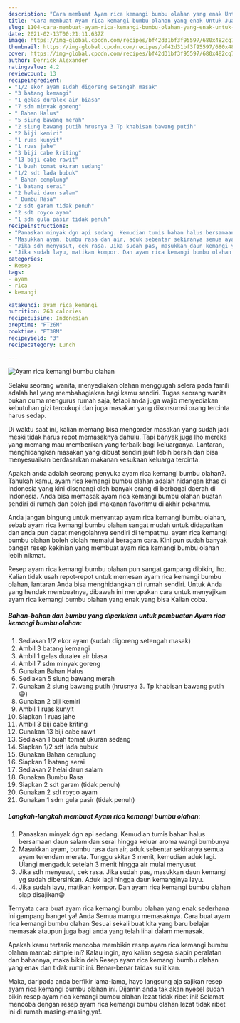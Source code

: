 ```yaml
---
description: "Cara membuat Ayam rica kemangi bumbu olahan yang enak Untuk Jualan"
title: "Cara membuat Ayam rica kemangi bumbu olahan yang enak Untuk Jualan"
slug: 1104-cara-membuat-ayam-rica-kemangi-bumbu-olahan-yang-enak-untuk-jualan
date: 2021-02-13T00:21:11.637Z
image: https://img-global.cpcdn.com/recipes/bf42d31bf3f95597/680x482cq70/ayam-rica-kemangi-bumbu-olahan-foto-resep-utama.jpg
thumbnail: https://img-global.cpcdn.com/recipes/bf42d31bf3f95597/680x482cq70/ayam-rica-kemangi-bumbu-olahan-foto-resep-utama.jpg
cover: https://img-global.cpcdn.com/recipes/bf42d31bf3f95597/680x482cq70/ayam-rica-kemangi-bumbu-olahan-foto-resep-utama.jpg
author: Derrick Alexander
ratingvalue: 4.2
reviewcount: 13
recipeingredient:
- "1/2 ekor ayam sudah digoreng setengah masak"
- "3 batang kemangi"
- "1 gelas duralex air biasa"
- "7 sdm minyak goreng"
- " Bahan Halus"
- "5 siung bawang merah"
- "2 siung bawang putih hrusnya 3 Tp khabisan bawang putih"
- "2 biji kemiri"
- "1 ruas kunyit"
- "1 ruas jahe"
- "3 biji cabe kriting"
- "13 biji cabe rawit"
- "1 buah tomat ukuran sedang"
- "1/2 sdt lada bubuk"
- " Bahan cemplung"
- "1 batang serai"
- "2 helai daun salam"
- " Bumbu Rasa"
- "2 sdt garam tidak penuh"
- "2 sdt royco ayam"
- "1 sdm gula pasir tidak penuh"
recipeinstructions:
- "Panaskan minyak dgn api sedang. Kemudian tumis bahan halus bersamaan daun salam dan serai hingga keluar aroma wangi bumbunya"
- "Masukkan ayam, bumbu rasa dan air, aduk sebentar sekiranya semua ayam terendam merata. Tunggu skitar 3 menit, kemudian aduk lagi. Ulangi mengaduk setelah 3 menit hingga air mulai menyusut"
- "Jika sdh menyusut, cek rasa. Jika sudah pas, masukkan daun kemangi yg sudah dibersihkan. Aduk lagi hingga daun kemanginya layu."
- "Jika sudah layu, matikan kompor. Dan ayam rica kemangi bumbu olahan siap disajikan😁"
categories:
- Resep
tags:
- ayam
- rica
- kemangi

katakunci: ayam rica kemangi 
nutrition: 263 calories
recipecuisine: Indonesian
preptime: "PT26M"
cooktime: "PT38M"
recipeyield: "3"
recipecategory: Lunch

---
```



![Ayam rica kemangi bumbu olahan](https://img-global.cpcdn.com/recipes/bf42d31bf3f95597/680x482cq70/ayam-rica-kemangi-bumbu-olahan-foto-resep-utama.jpg)

Selaku seorang wanita, menyediakan olahan menggugah selera pada famili adalah hal yang membahagiakan bagi kamu sendiri. Tugas seorang  wanita bukan cuma mengurus rumah saja, tetapi anda juga wajib menyediakan kebutuhan gizi tercukupi dan juga masakan yang dikonsumsi orang tercinta harus sedap.

Di waktu  saat ini, kalian memang bisa mengorder masakan yang sudah jadi meski tidak harus repot memasaknya dahulu. Tapi banyak juga lho mereka yang memang mau memberikan yang terbaik bagi keluarganya. Lantaran, menghidangkan masakan yang dibuat sendiri jauh lebih bersih dan bisa menyesuaikan berdasarkan makanan kesukaan keluarga tercinta. 



Apakah anda adalah seorang penyuka ayam rica kemangi bumbu olahan?. Tahukah kamu, ayam rica kemangi bumbu olahan adalah hidangan khas di Indonesia yang kini disenangi oleh banyak orang di berbagai daerah di Indonesia. Anda bisa memasak ayam rica kemangi bumbu olahan buatan sendiri di rumah dan boleh jadi makanan favoritmu di akhir pekanmu.

Anda jangan bingung untuk menyantap ayam rica kemangi bumbu olahan, sebab ayam rica kemangi bumbu olahan sangat mudah untuk didapatkan dan anda pun dapat mengolahnya sendiri di tempatmu. ayam rica kemangi bumbu olahan boleh diolah memalui beragam cara. Kini pun sudah banyak banget resep kekinian yang membuat ayam rica kemangi bumbu olahan lebih nikmat.

Resep ayam rica kemangi bumbu olahan pun sangat gampang dibikin, lho. Kalian tidak usah repot-repot untuk memesan ayam rica kemangi bumbu olahan, lantaran Anda bisa menghidangkan di rumah sendiri. Untuk Anda yang hendak membuatnya, dibawah ini merupakan cara untuk menyajikan ayam rica kemangi bumbu olahan yang enak yang bisa Kalian coba.

<!--inarticleads1-->

##### Bahan-bahan dan bumbu yang diperlukan untuk pembuatan Ayam rica kemangi bumbu olahan:

1. Sediakan 1/2 ekor ayam (sudah digoreng setengah masak)
1. Ambil 3 batang kemangi
1. Ambil 1 gelas duralex air biasa
1. Ambil 7 sdm minyak goreng
1. Gunakan  Bahan Halus
1. Sediakan 5 siung bawang merah
1. Gunakan 2 siung bawang putih (hrusnya 3. Tp khabisan bawang putih😅)
1. Gunakan 2 biji kemiri
1. Ambil 1 ruas kunyit
1. Siapkan 1 ruas jahe
1. Ambil 3 biji cabe kriting
1. Gunakan 13 biji cabe rawit
1. Sediakan 1 buah tomat ukuran sedang
1. Siapkan 1/2 sdt lada bubuk
1. Gunakan  Bahan cemplung
1. Siapkan 1 batang serai
1. Sediakan 2 helai daun salam
1. Gunakan  Bumbu Rasa
1. Siapkan 2 sdt garam (tidak penuh)
1. Gunakan 2 sdt royco ayam
1. Gunakan 1 sdm gula pasir (tidak penuh)




<!--inarticleads2-->

##### Langkah-langkah membuat Ayam rica kemangi bumbu olahan:

1. Panaskan minyak dgn api sedang. Kemudian tumis bahan halus bersamaan daun salam dan serai hingga keluar aroma wangi bumbunya
1. Masukkan ayam, bumbu rasa dan air, aduk sebentar sekiranya semua ayam terendam merata. Tunggu skitar 3 menit, kemudian aduk lagi. Ulangi mengaduk setelah 3 menit hingga air mulai menyusut
1. Jika sdh menyusut, cek rasa. Jika sudah pas, masukkan daun kemangi yg sudah dibersihkan. Aduk lagi hingga daun kemanginya layu.
1. Jika sudah layu, matikan kompor. Dan ayam rica kemangi bumbu olahan siap disajikan😁




Ternyata cara buat ayam rica kemangi bumbu olahan yang enak sederhana ini gampang banget ya! Anda Semua mampu memasaknya. Cara buat ayam rica kemangi bumbu olahan Sesuai sekali buat kita yang baru belajar memasak ataupun juga bagi anda yang telah lihai dalam memasak.

Apakah kamu tertarik mencoba membikin resep ayam rica kemangi bumbu olahan mantab simple ini? Kalau ingin, ayo kalian segera siapin peralatan dan bahannya, maka bikin deh Resep ayam rica kemangi bumbu olahan yang enak dan tidak rumit ini. Benar-benar taidak sulit kan. 

Maka, daripada anda berfikir lama-lama, hayo langsung aja sajikan resep ayam rica kemangi bumbu olahan ini. Dijamin anda tak akan nyesel sudah bikin resep ayam rica kemangi bumbu olahan lezat tidak ribet ini! Selamat mencoba dengan resep ayam rica kemangi bumbu olahan lezat tidak ribet ini di rumah masing-masing,ya!.

